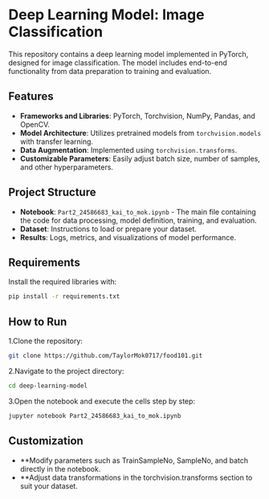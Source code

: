 # Deep Learning Model: Image Classification

This repository contains a deep learning model implemented in PyTorch, designed for image classification. The model includes end-to-end functionality from data preparation to training and evaluation.

## Features
- **Frameworks and Libraries**: PyTorch, Torchvision, NumPy, Pandas, and OpenCV.
- **Model Architecture**: Utilizes pretrained models from `torchvision.models` with transfer learning.
- **Data Augmentation**: Implemented using `torchvision.transforms`.
- **Customizable Parameters**: Easily adjust batch size, number of samples, and other hyperparameters.

## Project Structure
- **Notebook**: `Part2_24586683_kai_to_mok.ipynb` - The main file containing the code for data processing, model definition, training, and evaluation.
- **Dataset**: Instructions to load or prepare your dataset.
- **Results**: Logs, metrics, and visualizations of model performance.

## Requirements
Install the required libraries with:
```bash
pip install -r requirements.txt
```
## How to Run
1.Clone the repository:
```bash
git clone https://github.com/TaylorMok0717/food101.git
```
2.Navigate to the project directory:
```bash
cd deep-learning-model
```
3.Open the notebook and execute the cells step by step:
```bash
jupyter notebook Part2_24586683_kai_to_mok.ipynb
````
## Customization
- **Modify parameters such as TrainSampleNo, SampleNo, and batch directly in the notebook.
- **Adjust data transformations in the torchvision.transforms section to suit your dataset.

